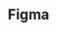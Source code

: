 ---
title: "Figma"
description: "Figma is a vector graphics editor and prototyping tool which is primarily web-based, with additional offline features enabled by desktop applications for macOS and Windows."
link: https://www.figma.com/fr/
logo: images/skills/figma.svg
type: tools
---